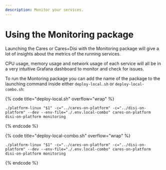 ```yaml
---
description: Monitor your services.
---
```


# Using the Monitoring package

Launching the Cares or Cares+Disi with the Monitoring package will give a lot of insights about the metrics of the running services.&#x20;

CPU usage, memory usage and network usage of each service will all be in a very intuitive Grafana dashboard to monitor and check for issues.&#x20;

To run the Montoring package you can add the name of the package to the launching command inside either `deploy-local.sh` or `deploy-local-combo.sh`:&#x20;

{% code title="deploy-local.sh" overflow="wrap" %}
```
./platform-linux "$1" -c="../cares-on-platform" -c="../disi-on-platform" --dev --env-file="./.env.local-combo" cares-on-platform disi-on-platform monitoring
```
{% endcode %}

{% code title="deploy-local-combo.sh" overflow="wrap" %}
```
./platform-linux "$1" -c="../cares-on-platform" -c="../disi-on-platform" --dev --env-file="./.env.local-combo" cares-on-platform disi-on-platform monitoring
```
{% endcode %}
